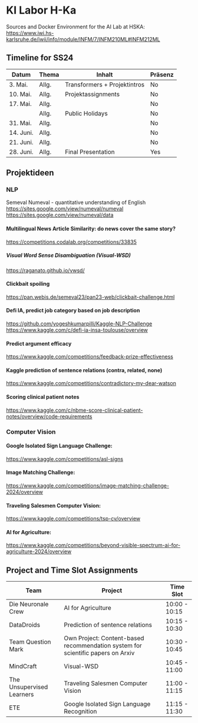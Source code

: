 # KI Labor H-Ka
Sources and Docker Environment for the AI Lab at HSKA: https://www.iwi.hs-karlsruhe.de/iwii/info/module/INFM/7/INFM210ML#INFM212ML


## Timeline for SS24
| Datum       | Thema                   | Inhalt                                    | Präsenz   |
| ----------- | ----------------------- | ----------------------------------------- | --------- |
| 3\. Mai.    | Allg.                   | Transformers + Projektintros              | No       |
| 10\. Mai.    | Allg.                   |   Projektassignments      | No       |
| 17\. Mai.    | Allg.                   |              | No        |
|             | Allg.                   | Public Holidays                                  | No        |
| 31\. Mai.    | Allg.                   |             | No       |
| 14\. Juni.    | Allg.                   |             | No        |
| 21\. Juni.    | Allg.                   |               | No        |
| 28\. Juni.    | Allg.                   | Final Presentation            | Yes        |





## Projektideen

### NLP
Semeval
Numeval - quantitative understanding of English
https://sites.google.com/view/numeval/numeval
https://sites.google.com/view/numeval/data


#### Multilingual News Article Similarity: do news cover the same story?
https://competitions.codalab.org/competitions/33835


##### Visual Word Sense Disambiguation (Visual-WSD)
https://raganato.github.io/vwsd/


#### Clickbait spoiling
https://pan.webis.de/semeval23/pan23-web/clickbait-challenge.html


#### Defi IA, predict job category based on job description
https://github.com/yogeshkumarpilli/Kaggle-NLP-Challenge
https://www.kaggle.com/c/defi-ia-insa-toulouse/overview

#### Predict argument efficacy
https://www.kaggle.com/competitions/feedback-prize-effectiveness


#### Kaggle prediction of sentence relations (contra, related, none)
https://www.kaggle.com/competitions/contradictory-my-dear-watson


#### Scoring clinical patient notes
https://www.kaggle.com/c/nbme-score-clinical-patient-notes/overview/code-requirements

### Computer Vision
#### Google Isolated Sign Language Challenge: 
https://www.kaggle.com/competitions/asl-signs

#### Image Matching Challenge:
https://www.kaggle.com/competitions/image-matching-challenge-2024/overview

#### Traveling Salesmen Computer Vision: 
https://www.kaggle.com/competitions/tsp-cv/overview

#### AI for Agriculture:
https://www.kaggle.com/competitions/beyond-visible-spectrum-ai-for-agriculture-2024/overview


## Project and Time Slot Assignments

| Team       | Project                   | Time Slot |
| ----------- | ----------------------- | ---------- |
| Die Neuronale Crew    | AI for Agriculture  | 10:00 - 10:15|
| DataDroids    | Prediction of sentence relations | 10:15 - 10:30 |
| Team Question Mark | Own Project: Content-based recommendation system for scientific papers on Arxiv | 10:30 - 10:45 |
| MindCraft | Visual-WSD | 10:45 - 11:00 |
| The Unsupervised Learners | Traveling Salesmen Computer Vision | 11:00 - 11:15 |
| ETE | Google Isolated Sign Language Recognition | 11:15 - 11:30 |



